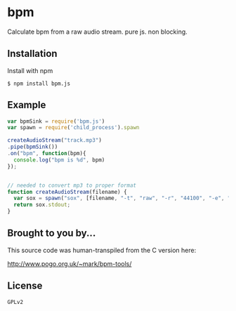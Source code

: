
# bpm

  Calculate bpm from a raw audio stream. pure js. non blocking.

## Installation

  Install with npm

    $ npm install bpm.js

## Example

```js
var bpmSink = require('bpm.js')
var spawn = require('child_process').spawn

createAudioStream("track.mp3")
.pipe(bpmSink())
.on("bpm", function(bpm){
  console.log("bpm is %d", bpm)
});


// needed to convert mp3 to proper format
function createAudioStream(filename) {
  var sox = spawn("sox", [filename, "-t", "raw", "-r", "44100", "-e", "float", "-c", "1", "-"])
  return sox.stdout;
}


```

## Brought to you by...

This source code was human-transpiled from the C version here:

http://www.pogo.org.uk/~mark/bpm-tools/


## License

    GPLv2
